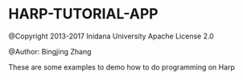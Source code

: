 # HARP-TUTORIAL-APP

@Copyright 2013-2017 Inidana University
Apache License 2.0

@Author: Bingjing Zhang

These are some examples to demo how to do programming on Harp
